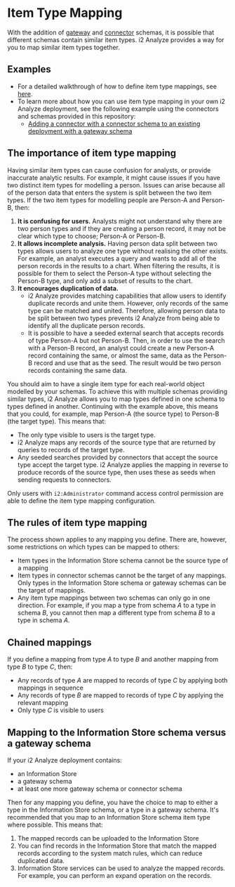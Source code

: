 # Item Type Mapping

With the addition of [gateway](./gateway-schema.md) and [connector](connector-schema.md) schemas, it is possible that
different schemas contain similar item types. i2 Analyze provides a way for you to map similar item types together.

## Examples
- For a detailed walkthrough of how to define item type mappings, see
[here](item-type-mapping-config.md).
- To learn more about how you can use item type mapping in your own i2 Analyze
deployment, see the following example using the connectors and schemas
provided in this repository:
  - [Adding a connector with a connector schema to an existing deployment with a gateway schema](./mapping-connector-to-gateway.md)

## The importance of item type mapping

Having similar item types can cause confusion for analysts, or provide inaccurate analytic results.
For example, it might cause issues if you have two distinct item types for modelling a
person. Issues can arise because all of the person data that enters the system
is split between the two item types. If the two item types for modelling people are Person-A and Person-B, then:

1. **It is confusing for users.** Analysts might not understand
   why there are two person types and if they are creating a person record,
   it may not be clear which type to choose; Person-A or Person-B.
2. **It allows incomplete analysis.** Having person data split between two
   types allows users to analyze one type without realising the other exists.
   For example, an analyst executes a query and wants to add all of the person
   records in the results to a chart. When filtering the results, it is possible for them to select the Person-A type without selecting the Person-B
   type, and only add a subset of results to the chart.
3. **It encourages duplication of data.**
   - i2 Analyze provides matching capabilities that allow users to identify
     duplicate records and unite them. However, only records of the same type can
     be matched and united. Therefore, allowing person data to be split between two types
     prevents i2 Analyze from being able to identify all the duplicate person
     records.
   - It is possible to have a seeded external search that accepts records of
     type Person-A but not Person-B. Then, in order to use the search with a
     Person-B record, an analyst could create a new Person-A record containing
     the same, or almost the same, data as the Person-B record and use that as
     the seed. The result would be two person records containing the same data.

You should aim to have a single item type for each real-world object modelled by
your schemas. To achieve this with multiple schemas providing similar types,
i2 Analyze allows you to map types defined in one schema to types defined in
another. Continuing with the example above, this means that you could, for
example, map Person-A (the source type) to Person-B (the target type). This means that:

- The only type visible to users is the target type.
- i2 Analyze maps any records of the source type that are returned by
  queries to records of the target type.
- Any seeded searches provided by connectors that accept the source type
  accept the target type. i2 Analyze applies the mapping in reverse to produce
  records of the source type, then uses these as seeds when sending requests to
  connectors.

Only users with `i2:Administrator` command access control permission are able to
define the item type mapping configuration.

## The rules of item type mapping

The process shown applies to any mapping you define. There are, however, some
restrictions on which types can be mapped to others:

- Item types in the Information Store schema cannot be the source type of a mapping
- Item types in connector schemas cannot be the target of any mappings. Only types in the Information Store schema or gateway schemas can be the
  target of mappings.
- Any item type mappings between two schemas can only go in one direction. For example,
  if you map a type from schema *A* to a type in schema *B*, you cannot then map
  a different type from schema *B* to a type in schema *A*.

## Chained mappings

If you define a mapping from type *A* to type *B* and another mapping from type
*B* to type *C*, then:

- Any records of type *A* are mapped to records of type *C* by applying both
  mappings in sequence
- Any records of type *B* are mapped to records of type *C* by applying the
  relevant mapping
- Only type *C* is visible to users

## Mapping to the Information Store schema versus a gateway schema

If your i2 Analyze deployment contains:

- an Information Store
- a gateway schema
- at least one more gateway schema or connector schema

Then for any mapping you define, you have the choice to map to either a type in
the Information Store schema, or a type in a gateway schema. It's recommended
that you map to an Information Store schema item type where possible. This means that:

1. The mapped records can be uploaded to the Information Store
2. You can find records in the Information Store that match the mapped records
   according to the system match rules, which can reduce duplicated data.
3. Information Store services can be used to analyze the mapped records. For
   example, you can perform an expand operation on the records.


<!--
- Merging two connector schemas by creating a new gateway schema and defining
  mappings (ConnectorA + ConnectorB -> Gateway)
- Adding a connector that comes with a gateway schema to an
  existing deployment with a gateway schema (GatewayA -> GatewayB)
- Mapping to the Information Store schema, demonstrating chained mappings
  (Connector -> Gateway -> InfoStore)
  -->